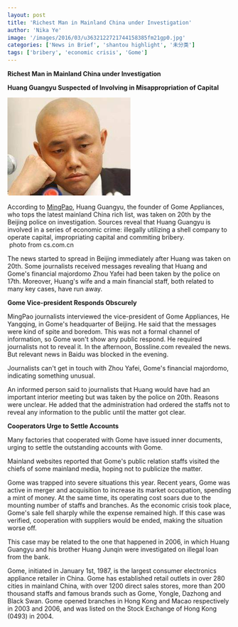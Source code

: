 ```yaml
---
layout: post
title: 'Richest Man in Mainland China under Investigation'
author: 'Nika Ye'
image: '/images/2016/03/u3632122721744158385fm21gp0.jpg'
categories: ['News in Brief', 'shantou highlight', '未分类']
tags: ['bribery', 'economic crisis', 'Gome']
---
```


**Richest Man in Mainland China under Investigation**

**Huang Guangyu Suspected of Involving in Misappropriation of Capital**

[![Huang Guangyu](/images/2016/03/u3632122721744158385fm21gp0.jpg)](http://www.cs.com.cn/gg/gsxw/201212/t20121220_3787961.html)

According to [MingPao](http://www.mingpao.com/), Huang Guangyu, the founder of Gome Appliances, who tops the latest mainland China rich list, was taken on 20th by the Beijing police on investigation. Sources reveal that Huang Guangyu is involved in a series of economic crime: illegally utilizing a shell company to operate capital, impropriating capital and commiting bribery.                      photo from cs.com.cn

The news started to spread in Beijing immediately after Huang was taken on 20th. Some journalists received messages revealing that Huang and Gome's financial majordomo Zhou Yafei had been taken by the police on 17th. Moreover, Huang's wife and a main financial staff, both related to many key cases, have run away.

**Gome Vice-president Responds Obscurely**

MingPao journalists interviewed the vice-president of Gome Appliances, He Yangqing, in Gome's headquarter of Beijing. He said that the messages were kind of spite and boredom. This was not a formal channel of information, so Gome won't show any public respond. He required journalists not to reveal it. In the afternoon, Bossline.com revealed the news. But relevant news in Baidu was blocked in the evening.

Journalists can't get in touch with Zhou Yafei, Gome's financial majordomo, indicating something unusual.

An informed person said to journalists that Huang would have had an important interior meeting but was taken by the police on 20th. Reasons were unclear. He added that the administration had ordered the staffs not to reveal any information to the public until the matter got clear.

**Cooperators Urge to Settle Accounts**

Many factories that cooperated with Gome have issued inner documents, urging to settle the outstanding accounts with Gome.

Mainland websites reported that Gome's public relation staffs visited the chiefs of some mainland media, hoping not to publicize the matter.

Gome was trapped into severe situations this year. Recent years, Gome was active in merger and acquisition to increase its market occupation, spending a mint of money. At the same time, its operating cost soars due to the mounting number of staffs and branches. As the economic crisis took place, Gome's sale fell sharply while the expense remained high. If this case was verified, cooperation with suppliers would be ended, making the situation worse off.

This case may be related to the one that happened in 2006, in which Huang Guangyu and his brother Huang Junqin were investigated on illegal loan from the bank.

Gome, initiated in January 1st, 1987, is the largest consumer electronics appliance retailer in China. Gome has established retail outlets in over 280 cities in mainland China, with over 1200 direct sales stores, more than 200 thousand staffs and famous brands such as Gome, Yongle, Dazhong and Black Swan. Gome opened branches in Hong Kong and Macao respectively in 2003 and 2006, and was listed on the Stock Exchange of Hong Kong (0493) in 2004.